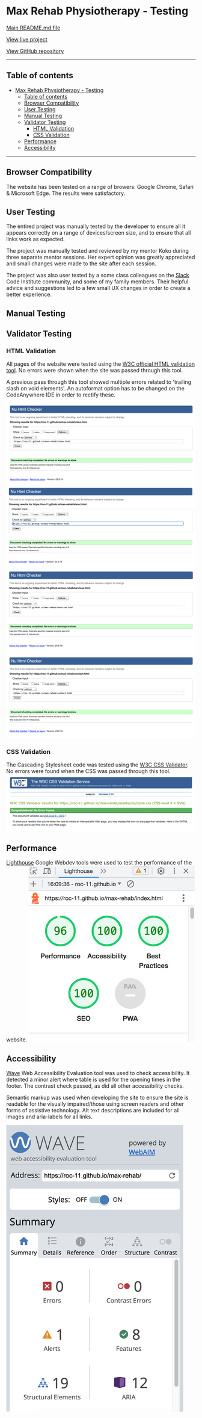 # Max Rehab Physiotherapy - Testing 

[Main README.md file](/README.md)

[View live project](https://roc-11.github.io/max-rehab/)

[View GitHub repository](https://github.com/roc-11/max-rehab)

***
## Table of contents
- [Max Rehab Physiotherapy - Testing](#max-rehab-physiotherapy---testing)
  - [Table of contents](#table-of-contents)
  - [Browser Compatibility](#browser-compatibility)
  - [User Testing](#user-testing)
  - [Manual Testing](#manual-testing)
  - [Validator Testing](#validator-testing)
    - [HTML Validation](#html-validation)
    - [CSS Validation](#css-validation)
  - [Performance](#performance)
  - [Accessibility](#accessibility)

***

## Browser Compatibility

The website has been tested on a range of browers: Google Chrome, Safari & Microsoft Edge. The results were satisfactory.

## User Testing

The entired project was manually tested by the developer to ensure all it appears correctly on a range of devices/screen size, and to ensure that all links work as expected.

The project was manually tested and reviewed by my mentor Koko during three separate mentor sessions. Her expert opinion was greatly appreciated and small changes were made to the site after each session.

The project was also user tested by a some class colleagues on the [Slack](https://slack.com/intl/en-ie/) Code Institute community, and some of my family members. Their helpful advice and suggestions led to a few small UX changes in order to create a better experience.

## Manual Testing

## Validator Testing

### HTML Validation

All pages of the website were tested using the [W3C official HTML validation tool](https://validator.w3.org/). No errors were shown when the site was passed through this tool.

A previous pass through this tool showed multiple errors related to 'trailing slash on void elements'. An autoformat option has to be changed on the CodeAnywhere IDE in order to rectify these.

![Screenshot of W3C HTML Validation - Home Page](assets/readme-files/html-validation.png)
![Screenshot of W3C HTML Validation - About Us Page](assets/readme-files/html-validation-about.png)
![Screenshot of W3C HTML Validation - Our Services Page](assets/readme-files/html-validation-services.png)
![Screenshot of W3C HTML Validation - Contact Us Page](assets/readme-files/html-validation-contact.png)

### CSS Validation

The Cascading Stylesheet code was tested using the [W3C CSS Validator](https://jigsaw.w3.org/css-validator/). No errors were found when the CSS was passed through this tool.
![Screenshot of W3C CSS Validation](assets/readme-files/css-validation.png)

## Performance

[Lighthouse](https://www.webpagetest.org/lighthouse) Google Webdev tools were used to test the performance of the website.
![Screenshot of Lighthouse Peformance Testing](assets/readme-files/max-rehab-performance-testing.png)

## Accessibility

[Wave](https://wave.webaim.org/) Web Accessibility Evaluation tool was used to check accessibility. It detected a minor alert where table is used for the opening times in the footer. The contrast check passed, as did all other accessibility checks.

Semantic markup was used when developing the site to ensure the site is readable for the visually impaired/those using screen readers and other forms of assistive technology. Alt text descriptions are included for all images and aria-labels for all links.

![Screenshot of Wave Accessibility Testing](assets/readme-files/wave-accessibility-testing.png)
